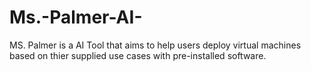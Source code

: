 # Ms.-Palmer-AI-
MS. Palmer is a AI Tool that aims to help users deploy virtual machines based on thier supplied use cases with pre-installed software. 
